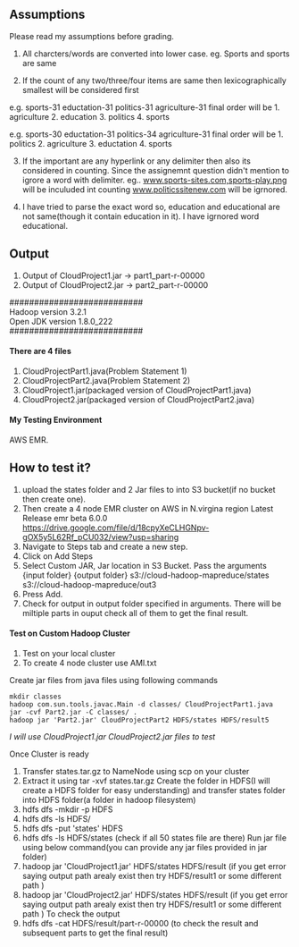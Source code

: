 ## Assumptions
Please read my assumptions before grading.
1. All charcters/words are converted into lower case.
eg. Sports and sports are same

2. If the count of any two/three/four items are same then
lexicographically smallest will be considered first

e.g. sports-31 eductation-31 politics-31 agriculture-31
final order will be 1. agriculture 2. education 3. politics 4. sports

e.g. sports-30 eductation-31 politics-34 agriculture-31
final order will be 1. politics 2. agriculture 3. eductation 4. sports

3. If the important are any hyperlink or any delimiter then also its
considered in counting. Since the assignemnt question didn't mention to igrore a word with delimiter.
eg.. www.sports-sites.com,sports-play.png will be inculuded int counting
www.politicssitenew.com will be igrnored.

4. I have tried to parse the exact word so, 
education and educational are not same(though it contain education in it). 
I have igrnored word educational.


## Output
1. Output of CloudProject1.jar -> part1_part-r-00000
2. Output of CloudProject2.jar -> part2_part-r-00000


########################### </br>
Hadoop version 3.2.1 </br>
Open JDK version 1.8.0_222 </br>
########################### </br>
#### There are 4 files
1. CloudProjectPart1.java(Problem Statement 1)
2. CloudProjectPart2.java(Problem Statement 2)
3. CloudProject1.jar(packaged version of CloudProjectPart1.java)
4. CloudProject2.jar(packaged version of CloudProjectPart2.java)

#### My Testing Environment
AWS EMR.

## How to test it?
1. upload the states folder and 2 Jar files to into S3 bucket(if no bucket then create one).
2. Then create a 4 node EMR cluster on AWS in N.virgina region Latest Release emr beta 6.0.0
https://drive.google.com/file/d/18cpyXeCLHGNpv-gOX5y5L62Rf_pCU032/view?usp=sharing
3. Navigate to Steps tab and create a new step.
4. Click on Add Steps 
5. Select Custom JAR, Jar location in S3 Bucket. Pass the arguments
{input folder} {output folder}
s3://cloud-hadoop-mapreduce/states s3://cloud-hadoop-mapreduce/out3
6. Press Add.
7. Check for output in output folder specified in arguments. There 
will be miltiple parts in ouput check all of them to get the final result.

#### Test on Custom Hadoop Cluster
1. Test on your local cluster
2. To create 4 node cluster use AMI.txt

Create jar files from java files using following commands
```
mkdir classes
hadoop com.sun.tools.javac.Main -d classes/ CloudProjectPart1.java 
jar -cvf Part2.jar -C classes/ .
hadoop jar 'Part2.jar' CloudProjectPart2 HDFS/states HDFS/result5
```
*I will use
CloudProject1.jar
CloudProject2.jar
files to test*

Once Cluster is ready
1. Transfer states.tar.gz to NameNode using scp on your cluster
2. Extract it using tar -xvf states.tar.gz
Create the folder in HDFS(I  will create a HDFS folder for easy understanding) and transfer states folder into HDFS folder(a folder in hadoop filesystem)
3. hdfs dfs -mkdir -p HDFS
4. hdfs dfs -ls HDFS/
5. hdfs dfs -put 'states' HDFS </br>
6. hdfs dfs -ls HDFS/states (check if all 50 states file are there)
Run jar file using below command(you can provide any jar files provided in jar folder)
7. hadoop jar 'CloudProject1.jar' HDFS/states HDFS/result (if you get error saying output path arealy exist then try HDFS/result1 or some different path )
7. hadoop jar 'CloudProject2.jar' HDFS/states HDFS/result (if you get error saying output path arealy exist then try HDFS/result1 or some different path )
To check the output 
8. hdfs dfs -cat HDFS/result/part-r-00000 (to check the result and subsequent parts to get the final result)
